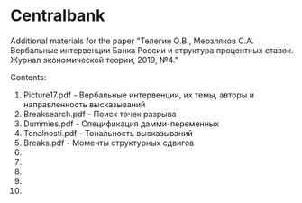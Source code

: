 # Centralbank
Additional materials for the paper 
"Телегин О.В., Мерзляков С.А. Вербальные интервенции Банка России и структура процентных ставок. Журнал экономической теории, 2019, №4."

Contents:
1) Picture17.pdf - Вербальные интервенции, их темы, авторы и направленность высказываний 
2) Breaksearch.pdf - Поиск точек разрыва
3) Dummies.pdf - Спецификация дамми-переменных
4) Tonalnosti.pdf - Тональность высказываний
5) Breaks.pdf - Моменты структурных сдвигов
6)
7)
8)
9)
10)

